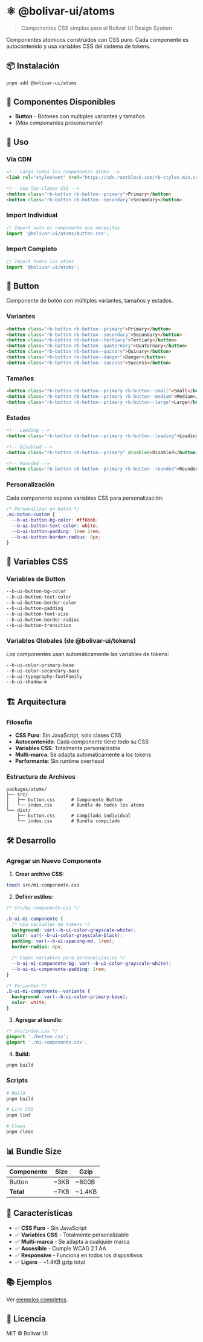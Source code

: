 # ⚛️ @bolivar-ui/atoms

> Componentes CSS simples para el Bolivar UI Design System

Componentes atómicos construidos con CSS puro. Cada componente es autocontenido y usa variables CSS del sistema de tokens.

## 📦 Instalación

```bash
pnpm add @bolivar-ui/atoms
```

## 🎨 Componentes Disponibles

- **Button** - Botones con múltiples variantes y tamaños
- _(Más componentes próximamente)_

## 🚀 Uso

### Vía CDN

```html
<!-- Carga todos los componentes atoms -->
<link rel="stylesheet" href="https://cdn.rootblock.com/rb-styles.min.css" />

<!-- Usa las clases CSS -->
<button class="rb-button rb-button--primary">Primary</button>
<button class="rb-button rb-button--secondary">Secondary</button>
```

### Import Individual

```javascript
// Import solo el componente que necesitas
import '@bolivar-ui/atoms/button.css';
```

### Import Completo

```javascript
// Import todos los atoms
import '@bolivar-ui/atoms';
```

## 🔘 Button

Componente de botón con múltiples variantes, tamaños y estados.

### Variantes

```html
<button class="rb-button rb-button--primary">Primary</button>
<button class="rb-button rb-button--secondary">Secondary</button>
<button class="rb-button rb-button--tertiary">Tertiary</button>
<button class="rb-button rb-button--quaternary">Quaternary</button>
<button class="rb-button rb-button--quinary">Quinary</button>
<button class="rb-button rb-button--danger">Danger</button>
<button class="rb-button rb-button--success">Success</button>
```

### Tamaños

```html
<button class="rb-button rb-button--primary rb-button--small">Small</button>
<button class="rb-button rb-button--primary rb-button--medium">Medium</button>
<button class="rb-button rb-button--primary rb-button--large">Large</button>
```

### Estados

```html
<!-- Loading -->
<button class="rb-button rb-button--primary rb-button--loading">Loading...</button>

<!-- Disabled -->
<button class="rb-button rb-button--primary" disabled>Disabled</button>

<!-- Rounded -->
<button class="rb-button rb-button--primary rb-button--rounded">Rounded</button>
```

### Personalización

Cada componente expone variables CSS para personalización:

```css
/* Personalizar un botón */
.mi-boton-custom {
  --b-ui-button-bg-color: #ff6b6b;
  --b-ui-button-text-color: white;
  --b-ui-button-padding: 1rem 2rem;
  --b-ui-button-border-radius: 8px;
}
```

## 🎨 Variables CSS

### Variables de Button

```css
--b-ui-button-bg-color
--b-ui-button-text-color
--b-ui-button-border-color
--b-ui-button-padding
--b-ui-button-font-size
--b-ui-button-border-radius
--b-ui-button-transition
```

### Variables Globales (de @bolivar-ui/tokens)

Los componentes usan automáticamente las variables de tokens:

```css
--b-ui-color-primary-base
--b-ui-color-secondary-base
--b-ui-typography-fontFamily
--b-ui-shadow-m
```

## 🏗️ Arquitectura

### Filosofía

- **CSS Puro**: Sin JavaScript, solo clases CSS
- **Autocontenido**: Cada componente tiene todo su CSS
- **Variables CSS**: Totalmente personalizable
- **Multi-marca**: Se adapta automáticamente a los tokens
- **Performante**: Sin runtime overhead

### Estructura de Archivos

```
packages/atoms/
├── src/
│   ├── button.css      # Componente Button
│   └── index.css       # Bundle de todos los atoms
└── dist/
    ├── button.css      # Compilado individual
    └── index.css       # Bundle compilado
```

## 🛠️ Desarrollo

### Agregar un Nuevo Componente

1. **Crear archivo CSS:**

```bash
touch src/mi-componente.css
```

2. **Definir estilos:**

```css
/* src/mi-componente.css */

.b-ui-mi-componente {
  /* Usa variables de tokens */
  background: var(--b-ui-color-grayscale-white);
  color: var(--b-ui-color-grayscale-black);
  padding: var(--b-ui-spacing-md, 1rem);
  border-radius: 8px;

  /* Expón variables para personalización */
  --b-ui-mi-componente-bg: var(--b-ui-color-grayscale-white);
  --b-ui-mi-componente-padding: 1rem;
}

/* Variantes */
.b-ui-mi-componente--variante {
  background: var(--b-ui-color-primary-base);
  color: white;
}
```

3. **Agregar al bundle:**

```css
/* src/index.css */
@import './button.css';
@import './mi-componente.css';
```

4. **Build:**

```bash
pnpm build
```

### Scripts

```bash
# Build
pnpm build

# Lint CSS
pnpm lint

# Clean
pnpm clean
```

## 📊 Bundle Size

| Componente | Size | Gzip   |
| ---------- | ---- | ------ |
| Button     | ~3KB | ~800B  |
| **Total**  | ~7KB | ~1.4KB |

## 🎯 Características

- ✅ **CSS Puro** - Sin JavaScript
- ✅ **Variables CSS** - Totalmente personalizable
- ✅ **Multi-marca** - Se adapta a cualquier marca
- ✅ **Accesible** - Cumple WCAG 2.1 AA
- ✅ **Responsive** - Funciona en todos los dispositivos
- ✅ **Ligero** - ~1.4KB gzip total

## 📚 Ejemplos

Ver [ejemplos completos](../../examples/bootstrap-style.html).

## 📄 Licencia

MIT © Bolivar UI
